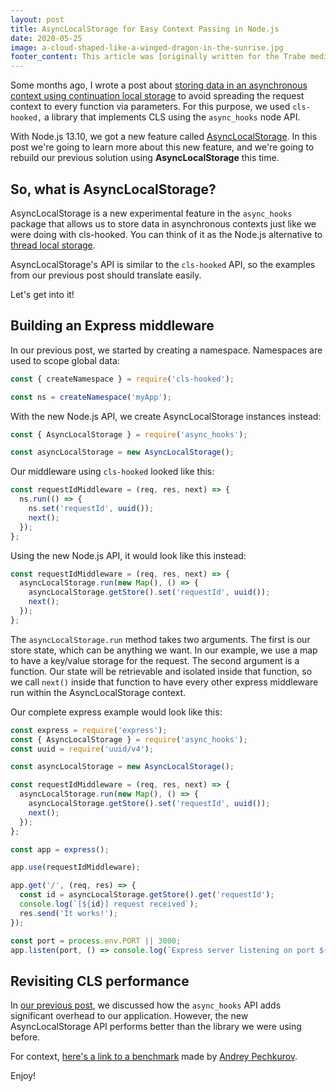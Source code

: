 ```yaml
---
layout: post
title: AsyncLocalStorage for Easy Context Passing in Node.js
date: 2020-05-25
image: a-cloud-shaped-like-a-winged-dragon-in-the-sunrise.jpg
footer_content: This article was [originally written for the Trabe medium publication](https://medium.com/trabe/continuation-local-storage-for-easy-context-passing-in-node-js-2461c2120284), a collection of excellent articles written by [the awesome people from trabe.io](https://trabe.io/).
---
```


Some months ago, I wrote a post about [storing data in an asynchronous context using continuation local storage](https://rcoedo.com/blog/2019/11/14/continuation-local-storage-for-easy-context-passing-in-node-js) to avoid spreading the request context to every function via parameters. For this purpose, we used `cls-hooked,` a library that implements CLS using the `async_hooks` node API.

With Node.js 13.10, we got a new feature called [AsyncLocalStorage](https://nodejs.org/api/async_hooks.html#async_hooks_class_asynclocalstorage). In this post we're going to learn more about this new feature, and we're going to rebuild our previous solution using **AsyncLocalStorage** this time.

## So, what is AsyncLocalStorage?

AsyncLocalStorage is a new experimental feature in the `async_hooks` package that allows us to store data in asynchronous contexts just like we were doing with cls-hooked. You can think of it as the Node.js alternative to [thread local storage](https://en.wikipedia.org/wiki/Thread-local_storage).

AsyncLocalStorage's API is similar to the `cls-hooked` API, so the examples from our previous post should translate easily.

Let's get into it!

## Building an Express middleware

In our previous post, we started by creating a namespace. Namespaces are used to scope global data:

```js
const { createNamespace } = require('cls-hooked');

const ns = createNamespace('myApp');
```

With the new Node.js API, we create AsyncLocalStorage instances instead:

```js
const { AsyncLocalStorage } = require('async_hooks');

const asyncLocalStorage = new AsyncLocalStorage();
```

Our middleware using `cls-hooked` looked like this:

```js
const requestIdMiddleware = (req, res, next) => {
  ns.run(() => {
    ns.set('requestId', uuid());
    next();
  });
};
```

Using the new Node.js API, it would look like this instead:

```js
const requestIdMiddleware = (req, res, next) => {
  asyncLocalStorage.run(new Map(), () => {
    asyncLocalStorage.getStore().set('requestId', uuid());
    next();
  });
};
```

The `asyncLocalStorage.run` method takes two arguments. The first is our store state, which can be anything we want. In our example, we use a map to have a key/value storage for the request. The second argument is a function. Our state will be retrievable and isolated inside that function, so we call `next()` inside that function to have every other express middleware run within the AsyncLocalStorage context.

Our complete express example would look like this:

```js
const express = require('express');
const { AsyncLocalStorage } = require('async_hooks');
const uuid = require('uuid/v4');

const asyncLocalStorage = new AsyncLocalStorage();

const requestIdMiddleware = (req, res, next) => {
  asyncLocalStorage.run(new Map(), () => {
    asyncLocalStorage.getStore().set('requestId', uuid());
    next();
  });
};

const app = express();

app.use(requestIdMiddleware);

app.get('/', (req, res) => {
  const id = asyncLocalStorage.getStore().get('requestId');
  console.log(`[${id}] request received`);
  res.send('It works!');
});

const port = process.env.PORT || 3000;
app.listen(port, () => console.log(`Express server listening on port ${port}`));
```

## Revisiting CLS performance

In [our previous post](https://rcoedo.com/blog/2019/11/14/continuation-local-storage-for-easy-context-passing-in-node-js), we discussed how the `async_hooks` API adds significant overhead to our application. However, the new AsyncLocalStorage API performs better than the library we were using before.

For context, [here's a link to a benchmark](https://twitter.com/andreypechkurov/status/1234189388436967426) made by [Andrey Pechkurov](https://twitter.com/andreypechkurov).

Enjoy!
